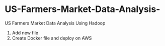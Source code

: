 # US-Farmers-Market-Data-Analysis-
US Farmers Market Data Analysis  Using Hadoop
1. Add new file
2. Create Docker file and deploy on AWS
